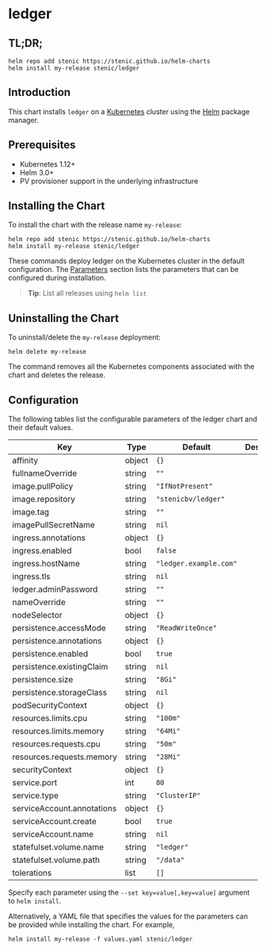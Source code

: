 # ledger

## TL;DR;

```console
helm repo add stenic https://stenic.github.io/helm-charts
helm install my-release stenic/ledger
```

## Introduction

This chart installs `ledger` on a [Kubernetes](http://kubernetes.io) cluster using the [Helm](https://helm.sh) package manager.

## Prerequisites

- Kubernetes 1.12+
- Helm 3.0+
- PV provisioner support in the underlying infrastructure

## Installing the Chart

To install the chart with the release name `my-release`:

```console
helm repo add stenic https://stenic.github.io/helm-charts
helm install my-release stenic/ledger
```

These commands deploy ledger on the Kubernetes cluster in the default configuration. The [Parameters](#parameters) section lists the parameters that can be configured during installation.

> **Tip**: List all releases using `helm list`

## Uninstalling the Chart

To uninstall/delete the `my-release` deployment:

```console
helm delete my-release
```

The command removes all the Kubernetes components associated with the chart and deletes the release.

## Configuration

The following tables list the configurable parameters of the ledger chart and their default values.

| Key | Type | Default | Description |
|-----|------|---------|-------------|
| affinity | object | `{}` |  |
| fullnameOverride | string | `""` |  |
| image.pullPolicy | string | `"IfNotPresent"` |  |
| image.repository | string | `"stenicbv/ledger"` |  |
| image.tag | string | `""` |  |
| imagePullSecretName | string | `nil` |  |
| ingress.annotations | object | `{}` |  |
| ingress.enabled | bool | `false` |  |
| ingress.hostName | string | `"ledger.example.com"` |  |
| ingress.tls | string | `nil` |  |
| ledger.adminPassword | string | `""` |  |
| nameOverride | string | `""` |  |
| nodeSelector | object | `{}` |  |
| persistence.accessMode | string | `"ReadWriteOnce"` |  |
| persistence.annotations | object | `{}` |  |
| persistence.enabled | bool | `true` |  |
| persistence.existingClaim | string | `nil` |  |
| persistence.size | string | `"8Gi"` |  |
| persistence.storageClass | string | `nil` |  |
| podSecurityContext | object | `{}` |  |
| resources.limits.cpu | string | `"100m"` |  |
| resources.limits.memory | string | `"64Mi"` |  |
| resources.requests.cpu | string | `"50m"` |  |
| resources.requests.memory | string | `"28Mi"` |  |
| securityContext | object | `{}` |  |
| service.port | int | `80` |  |
| service.type | string | `"ClusterIP"` |  |
| serviceAccount.annotations | object | `{}` |  |
| serviceAccount.create | bool | `true` |  |
| serviceAccount.name | string | `nil` |  |
| statefulset.volume.name | string | `"ledger"` |  |
| statefulset.volume.path | string | `"/data"` |  |
| tolerations | list | `[]` |  |

Specify each parameter using the `--set key=value[,key=value]` argument to `helm install`.

Alternatively, a YAML file that specifies the values for the parameters can be provided while installing the chart. For example,

```console
helm install my-release -f values.yaml stenic/ledger
```
